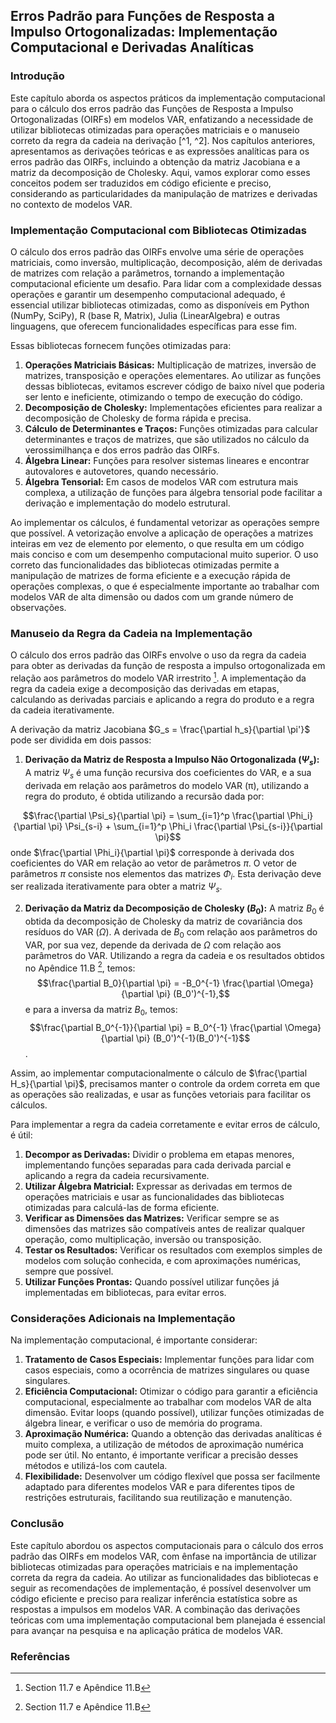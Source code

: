 ## Erros Padrão para Funções de Resposta a Impulso Ortogonalizadas: Implementação Computacional e Derivadas Analíticas

### Introdução

Este capítulo aborda os aspectos práticos da implementação computacional para o cálculo dos erros padrão das Funções de Resposta a Impulso Ortogonalizadas (OIRFs) em modelos VAR, enfatizando a necessidade de utilizar bibliotecas otimizadas para operações matriciais e o manuseio correto da regra da cadeia na derivação [^1, ^2]. Nos capítulos anteriores, apresentamos as derivações teóricas e as expressões analíticas para os erros padrão das OIRFs, incluindo a obtenção da matriz Jacobiana e a matriz da decomposição de Cholesky. Aqui, vamos explorar como esses conceitos podem ser traduzidos em código eficiente e preciso, considerando as particularidades da manipulação de matrizes e derivadas no contexto de modelos VAR.

### Implementação Computacional com Bibliotecas Otimizadas

O cálculo dos erros padrão das OIRFs envolve uma série de operações matriciais, como inversão, multiplicação, decomposição, além de derivadas de matrizes com relação a parâmetros, tornando a implementação computacional eficiente um desafio. Para lidar com a complexidade dessas operações e garantir um desempenho computacional adequado, é essencial utilizar bibliotecas otimizadas, como as disponíveis em Python (NumPy, SciPy), R (base R, Matrix), Julia (LinearAlgebra) e outras linguagens, que oferecem funcionalidades específicas para esse fim.

Essas bibliotecas fornecem funções otimizadas para:

1. **Operações Matriciais Básicas:** Multiplicação de matrizes, inversão de matrizes, transposição e operações elementares. Ao utilizar as funções dessas bibliotecas, evitamos escrever código de baixo nível que poderia ser lento e ineficiente, otimizando o tempo de execução do código.
2. **Decomposição de Cholesky:** Implementações eficientes para realizar a decomposição de Cholesky de forma rápida e precisa.
3. **Cálculo de Determinantes e Traços:** Funções otimizadas para calcular determinantes e traços de matrizes, que são utilizados no cálculo da verossimilhança e dos erros padrão das OIRFs.
4. **Álgebra Linear:** Funções para resolver sistemas lineares e encontrar autovalores e autovetores, quando necessário.
5. **Álgebra Tensorial:** Em casos de modelos VAR com estrutura mais complexa, a utilização de funções para álgebra tensorial pode facilitar a derivação e implementação do modelo estrutural.

Ao implementar os cálculos, é fundamental vetorizar as operações sempre que possível. A vetorização envolve a aplicação de operações a matrizes inteiras em vez de elemento por elemento, o que resulta em um código mais conciso e com um desempenho computacional muito superior. O uso correto das funcionalidades das bibliotecas otimizadas permite a manipulação de matrizes de forma eficiente e a execução rápida de operações complexas, o que é especialmente importante ao trabalhar com modelos VAR de alta dimensão ou dados com um grande número de observações.

### Manuseio da Regra da Cadeia na Implementação

O cálculo dos erros padrão das OIRFs envolve o uso da regra da cadeia para obter as derivadas da função de resposta a impulso ortogonalizada em relação aos parâmetros do modelo VAR irrestrito [^5]. A implementação da regra da cadeia exige a decomposição das derivadas em etapas, calculando as derivadas parciais e aplicando a regra do produto e a regra da cadeia iterativamente.

A derivação da matriz Jacobiana $G_s = \frac{\partial h_s}{\partial \pi'}$ pode ser dividida em dois passos:

1. **Derivação da Matriz de Resposta a Impulso Não Ortogonalizada ($\Psi_s$):** A matriz $\Psi_s$ é uma função recursiva dos coeficientes do VAR, e a sua derivada em relação aos parâmetros do modelo VAR (π), utilizando a regra do produto, é obtida utilizando a recursão dada por:

$$\frac{\partial \Psi_s}{\partial \pi} =  \sum_{i=1}^p \frac{\partial \Phi_i}{\partial \pi} \Psi_{s-i} + \sum_{i=1}^p \Phi_i \frac{\partial \Psi_{s-i}}{\partial \pi}$$
onde $\frac{\partial \Phi_i}{\partial \pi}$ corresponde à derivada dos coeficientes do VAR em relação ao vetor de parâmetros $\pi$. O vetor de parâmetros $\pi$ consiste nos elementos das matrizes $\Phi_i$. Esta derivação deve ser realizada iterativamente para obter a matriz $\Psi_s$.

2. **Derivação da Matriz da Decomposição de Cholesky ($B_0$):** A matriz $B_0$ é obtida da decomposição de Cholesky da matriz de covariância dos resíduos do VAR ($\Omega$). A derivada de $B_0$ com relação aos parâmetros do VAR, por sua vez, depende da derivada de $\Omega$ com relação aos parâmetros do VAR. Utilizando a regra da cadeia e os resultados obtidos no Apêndice 11.B [^5], temos:
$$\frac{\partial B_0}{\partial \pi} = -B_0^{-1} \frac{\partial \Omega}{\partial \pi} (B_0')^{-1},$$
e para a inversa da matriz $B_0$, temos:
$$\frac{\partial B_0^{-1}}{\partial \pi} = B_0^{-1} \frac{\partial \Omega}{\partial \pi} (B_0')^{-1}(B_0')^{-1}$$.

Assim, ao implementar computacionalmente o cálculo de $\frac{\partial H_s}{\partial \pi}$, precisamos manter o controle da ordem correta em que as operações são realizadas, e usar as funções vetoriais para facilitar os cálculos.

Para implementar a regra da cadeia corretamente e evitar erros de cálculo, é útil:

1.  **Decompor as Derivadas:** Dividir o problema em etapas menores, implementando funções separadas para cada derivada parcial e aplicando a regra da cadeia recursivamente.
2.  **Utilizar Álgebra Matricial:** Expressar as derivadas em termos de operações matriciais e usar as funcionalidades das bibliotecas otimizadas para calculá-las de forma eficiente.
3.  **Verificar as Dimensões das Matrizes:** Verificar sempre se as dimensões das matrizes são compatíveis antes de realizar qualquer operação, como multiplicação, inversão ou transposição.
4. **Testar os Resultados:** Verificar os resultados com exemplos simples de modelos com solução conhecida, e com aproximações numéricas, sempre que possível.
5. **Utilizar Funções Prontas:** Quando possível utilizar funções já implementadas em bibliotecas, para evitar erros.

### Considerações Adicionais na Implementação

Na implementação computacional, é importante considerar:

1.  **Tratamento de Casos Especiais:** Implementar funções para lidar com casos especiais, como a ocorrência de matrizes singulares ou quase singulares.
2. **Eficiência Computacional:** Otimizar o código para garantir a eficiência computacional, especialmente ao trabalhar com modelos VAR de alta dimensão. Evitar loops (quando possível), utilizar funções otimizadas de álgebra linear, e verificar o uso de memória do programa.
3.  **Aproximação Numérica:** Quando a obtenção das derivadas analíticas é muito complexa, a utilização de métodos de aproximação numérica pode ser útil. No entanto, é importante verificar a precisão desses métodos e utilizá-los com cautela.
4.  **Flexibilidade:** Desenvolver um código flexível que possa ser facilmente adaptado para diferentes modelos VAR e para diferentes tipos de restrições estruturais, facilitando sua reutilização e manutenção.

### Conclusão

Este capítulo abordou os aspectos computacionais para o cálculo dos erros padrão das OIRFs em modelos VAR, com ênfase na importância de utilizar bibliotecas otimizadas para operações matriciais e na implementação correta da regra da cadeia. Ao utilizar as funcionalidades das bibliotecas e seguir as recomendações de implementação, é possível desenvolver um código eficiente e preciso para realizar inferência estatística sobre as respostas a impulsos em modelos VAR. A combinação das derivações teóricas com uma implementação computacional bem planejada é essencial para avançar na pesquisa e na aplicação prática de modelos VAR.

### Referências
[^1]: Section 11.4
[^2]: Section 7.4
[^3]: Section 11.4
[^4]: Section 11.7
[^5]: Section 11.7 e Apêndice 11.B
<!-- END -->
